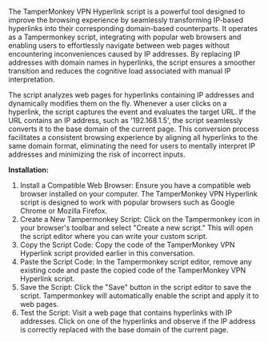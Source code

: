 The TamperMonkey VPN Hyperlink script is a powerful tool designed to improve the browsing experience by seamlessly transforming IP-based hyperlinks into their corresponding domain-based counterparts. It operates as a Tampermonkey script, integrating with popular web browsers and enabling users to effortlessly navigate between web pages without encountering inconveniences caused by IP addresses. By replacing IP addresses with domain names in hyperlinks, the script ensures a smoother transition and reduces the cognitive load associated with manual IP interpretation.

The script analyzes web pages for hyperlinks containing IP addresses and dynamically modifies them on the fly. Whenever a user clicks on a hyperlink, the script captures the event and evaluates the target URL. If the URL contains an IP address, such as '192.168.1.5', the script seamlessly converts it to the base domain of the current page. This conversion process facilitates a consistent browsing experience by aligning all hyperlinks to the same domain format, eliminating the need for users to mentally interpret IP addresses and minimizing the risk of incorrect inputs.


**Installation:**

 1. Install a Compatible Web Browser: Ensure you have a compatible web
    browser installed on your computer. The TamperMonkey VPN Hyperlink
    script is designed to work with popular browsers such as Google
    Chrome or Mozilla Firefox.
 2. Create a New Tampermonkey Script: Click on the Tampermonkey icon in
    your browser's toolbar and select "Create a new script." This will
    open the script editor where you can write your custom script.
 3. Copy the Script Code: Copy the code of the TamperMonkey VPN
    Hyperlink script provided earlier in this conversation.
 4. Paste the Script Code: In the Tampermonkey script editor, remove any
    existing code and paste the copied code of the TamperMonkey VPN
    Hyperlink script.
 5. Save the Script: Click the "Save" button in the script editor to
    save the script. Tampermonkey will automatically enable the script
    and apply it to web pages.
 6. Test the Script: Visit a web page that contains hyperlinks with IP
    addresses. Click on one of the hyperlinks and observe if the IP
    address is correctly replaced with the base domain of the current
    page.
